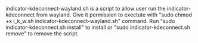 indicator-kdeconnect-wayland.sh is a script to allow user run the indicator-kdeconnect from wayland.
Give it permission to exectute with "sudo chmod +x i_k_w.sh indicator-kdeconnect-wayland.sh" command.
Run "sudo indicator-kdeconnect.sh install" to install or "sudo indicator-kdeconnect.sh remove" to remove the script.
